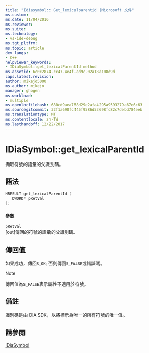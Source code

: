 ```yaml
---
title: "Idiasymbol:: Get_lexicalparentid |Microsoft 文件"
ms.custom: 
ms.date: 11/04/2016
ms.reviewer: 
ms.suite: 
ms.technology:
- vs-ide-debug
ms.tgt_pltfrm: 
ms.topic: article
dev_langs:
- C++
helpviewer_keywords:
- IDiaSymbol::get_lexicalParentId method
ms.assetid: 6c0c2874-cc47-4e4f-ad9c-02a18a108d9d
caps.latest.revision: 
author: mikejo5000
ms.author: mikejo
manager: ghogen
ms.workload:
- multiple
ms.openlocfilehash: 680cd9aea768d29e2afa4295a9593279a67e6c63
ms.sourcegitcommit: 32f1a690fc445f9586d53698fc82c7debd784eeb
ms.translationtype: MT
ms.contentlocale: zh-TW
ms.lasthandoff: 12/22/2017
---
```

# <a name="idiasymbolgetlexicalparentid"></a>IDiaSymbol::get_lexicalParentId
擷取符號的語彙的父識別碼。  
  
## <a name="syntax"></a>語法  
  
```C++  
HRESULT get_lexicalParentId (   
   DWORD* pRetVal  
);  
```  
  
#### <a name="parameters"></a>參數  
 `pRetVal`  
 [out]傳回的符號的語彙的父識別碼。  
  
## <a name="return-value"></a>傳回值  
 如果成功，傳回`S_OK`; 否則傳回`S_FALSE`或錯誤碼。  
  
> [!NOTE]
>  傳回值為`S_FALSE`表示屬性不適用於符號。  
  
## <a name="remarks"></a>備註  
 識別碼是由 DIA SDK，以將標示為唯一的所有符號的唯一值。  
  
## <a name="see-also"></a>請參閱  
 [IDiaSymbol](../../debugger/debug-interface-access/idiasymbol.md)